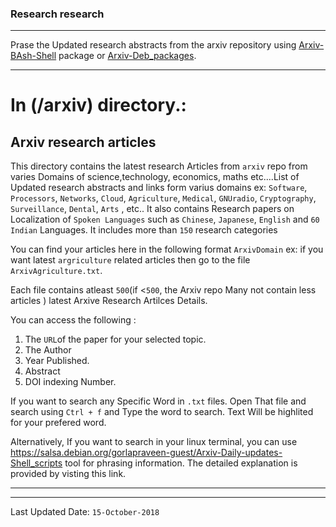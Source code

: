 ### Research research

-----------------------------------------------------------------------------------------------

Prase the Updated research abstracts from the arxiv repository using [Arxiv-BAsh-Shell](https://salsa.debian.org/gorlapraveen-guest/Arxiv-Daily-updates-Shell_scripts) package or [Arxiv-Deb_packages](https://salsa.debian.org/gorlapraveen-guest/arxivdailydebianpackage).

-------------------------------------------------------------------------------------

# In (/arxiv) directory.: 

## Arxiv research articles

This directory contains the latest research Articles from `arxiv` repo from varies Domains of science,technology, economics, maths etc....List of Updated research abstracts and links form varius domains ex: `Software`, `Processors`, `Networks`, `Cloud`, `Agriculture`, `Medical`, `GNUradio`, `Cryptography`, `Surveillance`, `Dental`, `Arts` , etc.. It also contains Research papers on Localization of  `Spoken Languages` such as `Chinese`, `Japanese`, `English` and `60 Indian` Languages.  It includes more than `150` research categories 

You can find your articles here in the following format `ArxivDomain` ex: if you want latest `argriculture` related articles then go to the file `ArxivAgriculture.txt`. 

Each file contains atleast `500`(if <`500`, the Arxiv repo Many not contain less articles  ) latest Arxive Research Artilces Details. 

You can access the following :
 1. The `URL`of the paper for your selected topic.
 2. The Author
 3. Year Published.
 4. Abstract
 5. DOI indexing Number.


If you want to search any Specific Word in `.txt` files. Open That file and search using `Ctrl + f` and Type the word to search. Text Will be highlited for your prefered word.


Alternatively, If you want to search in your linux terminal, you can use https://salsa.debian.org/gorlapraveen-guest/Arxiv-Daily-updates-Shell_scripts tool for phrasing information. The detailed explanation is provided by visting this link.

------------------------------------------------------------------------------
--------------------------------------------------------------------------------
Last Updated Date: `15-October-2018`
